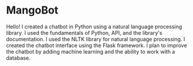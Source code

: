 # MangoBot

Hello! I created a chatbot in Python using a natural language processing library. I used the fundamentals of Python, API, and the library's documentation. I used the NLTK library for natural language processing. I created the chatbot interface using the Flask framework. I plan to improve the chatbot by adding machine learning and the ability to work with a database.
